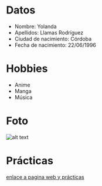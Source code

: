 #
# **Datos**
 - Nombre: Yolanda
- Apellidos: Llamas Rodríguez
- Ciudad de nacimiento: Córdoba
- Fecha de nacimiento: 22/06/1996

# **Hobbies**
- Anime   
- Manga
- Música

# **Foto** 
 ![alt text](image.png)

 # Prácticas

 [enlace a pagina web y prácticas](index.html)

